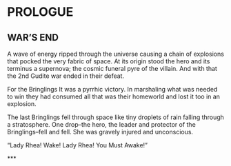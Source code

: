# PROLOGUE
## WAR’S END

A wave of energy ripped through the universe causing a chain of explosions that pocked the very fabric of space.  At its origin stood the hero and its terminus a supernova; the cosmic funeral pyre of the villain.  And with that the 2nd Gudite war ended in their defeat.

For the Bringlings It was a pyrrhic victory.  In marshaling what was needed to win they had consumed all that was their homeworld and lost it too in an explosion.  

The last Bringlings fell through space like tiny droplets of rain falling through a stratosphere.  One drop–the hero, the leader and protector of the Bringlings–fell and fell. She was gravely injured and unconscious. 

“Lady Rhea\! Wake\!   Lady Rhea\!  You Must Awake\!”

\*\*\*

